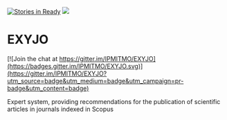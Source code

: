 [![Stories in Ready](https://badge.waffle.io/IPMITMO/EXYJO.png?label=ready&title=Ready)](https://waffle.io/IPMITMO/EXYJO)
<a href="https://zenhub.com"><img src="https://raw.githubusercontent.com/ZenHubIO/support/master/zenhub-badge.png"></a>

# EXYJO

[![Join the chat at https://gitter.im/IPMITMO/EXYJO](https://badges.gitter.im/IPMITMO/EXYJO.svg)](https://gitter.im/IPMITMO/EXYJO?utm_source=badge&utm_medium=badge&utm_campaign=pr-badge&utm_content=badge)

Expert system, providing recommendations for the publication of scientific articles in journals indexed in Scopus
